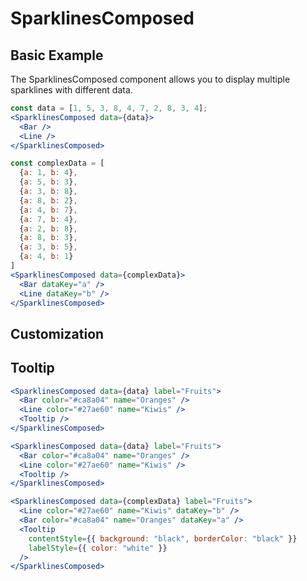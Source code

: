 <script setup>
import {SparklinesComposedSimple, SparklinesComposedTooltip} from "../../examples/sparklines-composed.js";
</script>

# SparklinesComposed

## Basic Example

The SparklinesComposed component allows you to display multiple sparklines with different data.

<SparklinesComposedSimple/>

```jsx
const data = [1, 5, 3, 8, 4, 7, 2, 8, 3, 4];
<SparklinesComposed data={data}>
  <Bar />
  <Line />
</SparklinesComposed>

const complexData = [
  {a: 1, b: 4},
  {a: 5, b: 3},
  {a: 3, b: 8},
  {a: 8, b: 2},
  {a: 4, b: 7},
  {a: 7, b: 4},
  {a: 2, b: 8},
  {a: 8, b: 3},
  {a: 3, b: 5},
  {a: 4, b: 1}
]
<SparklinesComposed data={complexData}>
  <Bar dataKey="a" />
  <Line dataKey="b" />
</SparklinesComposed>
```

## Customization

## Tooltip

<SparklinesComposedTooltip/>

```jsx
<SparklinesComposed data={data} label="Fruits">
  <Bar color="#ca8a04" name="Oranges" />
  <Line color="#27ae60" name="Kiwis" />
  <Tooltip />
</SparklinesComposed>

<SparklinesComposed data={data} label="Fruits">
  <Bar color="#ca8a04" name="Oranges" />
  <Line color="#27ae60" name="Kiwis" />
  <Tooltip />
</SparklinesComposed>

<SparklinesComposed data={complexData} label="Fruits">
  <Line color="#27ae60" name="Kiwis" dataKey="b" />
  <Bar color="#ca8a04" name="Oranges" dataKey="a" />
  <Tooltip 
    contentStyle={{ background: "black", borderColor: "black" }}
    labelStyle={{ color: "white" }}
  />
</SparklinesComposed>
```